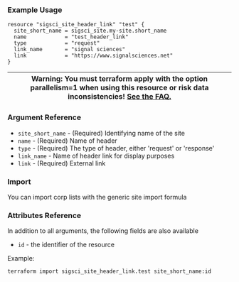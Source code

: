 ### Example Usage

```hcl-terraform
resource "sigsci_site_header_link" "test" {
  site_short_name = sigsci_site.my-site.short_name
  name            = "test_header_link"
  type            = "request"
  link_name       = "signal sciences"
  link            = "https://www.signalsciences.net"
}
```
|Warning: You must terraform apply with the option parallelism=1 when using this resource or risk data inconsistencies! [See the FAQ.](https://github.com/signalsciences/terraform-provider-sigsci/blob/main/docs/guides/FAQ.md)|
|---|

### Argument Reference
 - `site_short_name` - (Required) Identifying name of the site
 - `name` - (Required) Name of header
 - `type` - (Required) The type of header, either 'request' or 'response'
 - `link_name` - Name of header link for display purposes
 - `link` - (Required) External link
 
 ### Import
You can import corp lists with the generic site import formula

### Attributes Reference
In addition to all arguments, the following fields are also available
 - `id` - the identifier of the resource
 
Example:
```shell script
terraform import sigsci_site_header_link.test site_short_name:id
```